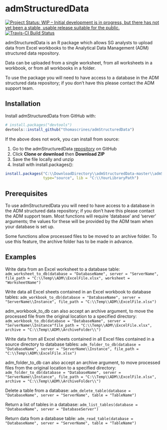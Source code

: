 
<!-- README.md is generated from README.Rmd. Please edit that file -->

# admStructuredData

<!-- badges: start -->

[![Project Status: WIP – Initial development is in progress, but there
has not yet been a stable, usable release suitable for the
public.](https://www.repostatus.org/badges/latest/wip.svg)](https://www.repostatus.org/#wip)
[![Travis-CI Build
Status](https://api.travis-ci.org/thomascrines/admStructuredData.svg?branch=master)](https://travis-ci.org/thomascrines/admStucturedData)
<!-- badges: end -->

admStructuredData is an R package which allows SG analysts to upload
data from Excel workbooks to the Analytical Data Management (ADM)
structured data repository.

Data can be uploaded from a single worksheet, from all worksheets in a
workbook, or from all workbooks in a folder.

To use the package you will need to have access to a database in the ADM
structured data repository; if you don’t have this please contact the
ADM support team.

## Installation

Install admStructuredData from GitHub with:

``` r
# install.packages("devtools")
devtools::install_github("thomascrines/admStructuredData")
```

If the above does not work, you can install from source:

1.  Go to the admStructuredData
    [repository](https://github.com/thomascrines/admStructuredData) on
    GitHub
2.  Click **Clone or download** then **Download ZIP**
3.  Save the file locally and unzip
4.  Install with
install.packages():

<!-- end list -->

``` r
install.packages("C:\\DownloadDirectory\\admStructuredData-master\\admStructuredData-master", repos = NULL,
                 type="source", lib = "C:\\YourLibraryPath")
```

## Prerequisites

To use admStructuredData you will need to have access to a database in
the ADM structured data repository; if you don’t have this please
contact the ADM support team. Most
functions will require ‘database’ and ‘server’ arguments; the values for
these will be provided by the ADM team when your database is set up.

Some functions allow processed files to be moved to an archive folder.
To use this feature, the archive folder has to be made in advance.

## Examples

Write data from an Excel worksheet to a database table:
`adm_worksheet_to_db(database = "DatabaseName", server = "ServerName",
file_path = "C:\\Temp\\ADM\\ExcelFile.xlsx", worksheet =
"WorksheetName")`

Write data all Excel sheets contained in an Excel workbook to database
tables: `adm_workbook_to_db(database = "DatabaseName", server =
"ServerName\\Instance", file_path = "C:\\Temp\\ADM\\ExcelFile.xlsx")`

adm\_workbook\_to\_db can also accept an archive argument, to move the
processed file from the original location to a specified directory:
`adm_workbook_to_db(database = "DatabaseName", server =
"ServerName\\Instance"file_path = "C:\\Temp\\ADM\\ExcelFile.xlsx",
archive = "C:\\Temp\\ADM\\ArchiveFolder\\")`

Write data from all Excel sheets contained in all Excel files contained
in a source directory to database tables: `adm_folder_to_db(database =
"DatabaseName", server = "ServerName\\Instance", file_path =
"C:\\Temp\\ADM\\ExcelFile.xlsx")`

adm\_folder\_to\_db can also accept an archive argument, to move
processed files from the original location to a specified directory:
`adm_folder_to_db(database = "DatabaseName", server =
"ServerName\\Instance", file_path = "C:\\Temp\\ADM\\ExcelFile.xlsx",
archive = "C:\\Temp\\ADM\\ArchiveFolder\\")`

Delete a table from a database: `adm_delete_table(database =
"DatabaseName", server = "ServerName", table = "TableName")`

Return a list of tables in a database: `adm_list_tables(database =
"DatabaseName", server = "DatabaseServer")`

Return data from a database table: `adm_read_table(database =
"DatabaseName", server = "ServerName", table = "TableName")`
